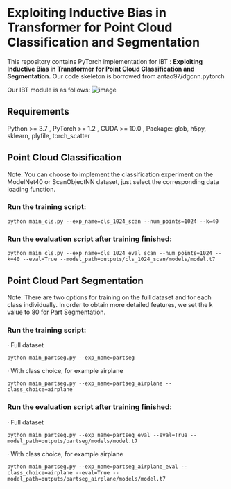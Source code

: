 # Exploiting Inductive Bias in Transformer for Point Cloud  Classification and Segmentation
This repository contains PyTorch implementation for IBT : **Exploiting Inductive Bias in Transformer for Point Cloud  Classification and Segmentation.** 
Our code skeleton is borrowed from antao97/dgcnn.pytorch

Our IBT module is as follows:
![image](https://github.com/jiamang/IBT/blob/main/image/IBT.png)


## Requirements
Python >= 3.7 , PyTorch >= 1.2  , CUDA >= 10.0  , Package: glob, h5py, sklearn, plyfile, torch_scatter


## Point Cloud Classification
Note: You can choose to implement the classification experiment on the ModelNet40 or ScanObjectNN dataset, just select the corresponding data loading function.
### Run the training script:
``` 
python main_cls.py --exp_name=cls_1024_scan --num_points=1024 --k=40 
```
### Run the evaluation script after training finished:
``` 
python main_cls.py --exp_name=cls_1024_eval_scan --num_points=1024 --k=40 --eval=True --model_path=outputs/cls_1024_scan/models/model.t7
```

## Point Cloud Part Segmentation
Note: There are two options for training on the full dataset and for each class individually. In order to obtain more detailed features, we set the k value to 80 for Part Segmentation.
### Run the training script:
· Full dataset
```
python main_partseg.py --exp_name=partseg 
```
· With class choice, for example airplane
```
python main_partseg.py --exp_name=partseg_airplane --class_choice=airplane
```
### Run the evaluation script after training finished:
· Full dataset
```
python main_partseg.py --exp_name=partseg_eval --eval=True --model_path=outputs/partseg/models/model.t7
```
· With class choice, for example airplane
```
python main_partseg.py --exp_name=partseg_airplane_eval --class_choice=airplane --eval=True --model_path=outputs/partseg_airplane/models/model.t7
```
